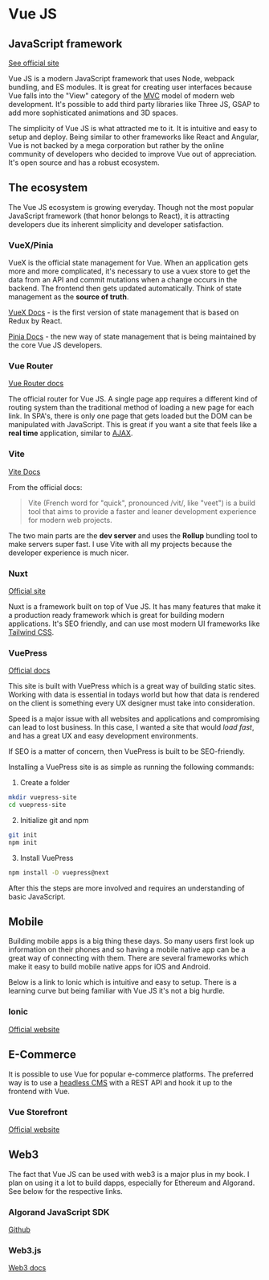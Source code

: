 # Vue JS

## JavaScript framework

[See official site](https://vuejs.org/)

Vue JS is a modern JavaScript framework that uses Node, webpack bundling, and ES modules.  It is great for creating user interfaces because Vue falls into the "View" category of the [MVC](https://en.wikipedia.org/wiki/Model%E2%80%93view%E2%80%93controller) model of modern web development.  It's possible to add third party libraries like Three JS, GSAP to add more sophisticated animations and 3D spaces.

The simplicity of Vue JS is what attracted me to it.  It is intuitive and easy to setup and deploy.  Being similar to other frameworks like React and Angular, Vue is not backed by a mega corporation but rather by the online community of developers who decided to improve Vue out of appreciation.  It's open source and has a robust ecosystem.   

## The ecosystem
The Vue JS ecosystem is growing everyday.  Though not the most popular JavaScript framework (that honor belongs to React), it is attracting developers due its inherent simplicity and developer satisfaction.

### VueX/Pinia
VueX is the official state management for Vue.  When an application gets more and more complicated, it's necessary to use a vuex store to get the data from an API and commit mutations when a change occurs in the backend.  The frontend then gets updated automatically.  Think of state management as the **source of truth**.  

[VueX Docs](https://vuex.vuejs.org/) - is the first version of state management that is based on Redux by React.

[Pinia Docs](https://pinia.vuejs.org/) - the new way of state management that is being maintained by the core Vue JS developers.

### Vue Router
[Vue Router docs](https://router.vuejs.org/)

The official router for Vue JS. A single page app requires a different kind of routing system than the traditional method of loading a new page for each link.  In SPA's, there is only one page that gets loaded but the DOM can be manipulated with JavaScript.  This is great if you want a site that feels like a **real time** application, similar to [AJAX](https://www.w3schools.com/xml/ajax_intro.asp).

### Vite
[Vite Docs](https://vitejs.dev/)

From the official docs:
>Vite (French word for "quick", pronounced /vit/, like "veet") is a build tool that aims to provide a faster and leaner development experience for modern web projects.

The two main parts are the **dev server** and uses the **Rollup** bundling tool to make servers super fast. I use Vite with all my projects because the developer experience is much nicer. 

### Nuxt
[Official site](https://nuxtjs.org/)

Nuxt is a framework built on top of Vue JS.  It has many features that make it a production ready framework which is great for building modern applications.  It's SEO friendly, and can use most modern UI frameworks like [Tailwind CSS](https://tailwindcss.com/).


### VuePress
[Official docs](https://v2.vuepress.vuejs.org/)

This site is built with VuePress which is a great way of building static sites.  Working with data is essential in todays world but how that data is rendered on the client is something every UX designer must take into consideration.  

Speed is a major issue with all websites and applications and compromising can lead to lost business.  In this case, I wanted a site that would *load fast*, and has a great UX and easy development environments.

If SEO is a matter of concern, then VuePress is built to be SEO-friendly.

Installing a VuePress site is as simple as running the following commands:

1. Create a folder
```bash
mkdir vuepress-site
cd vuepress-site
```

2. Initialize git and npm
```bash
git init
npm init
```

3. Install VuePress
```bash
npm install -D vuepress@next
```

After this the steps are more involved and requires an understanding of basic JavaScript.

## Mobile
Building mobile apps is a big thing these days.  So many users first look up information on their phones and so having a mobile native app can be a great way of connecting with them. There are several frameworks which make it easy to build mobile native apps for iOS and Android.  

Below is a link to Ionic which is intuitive and easy to setup.  There is a learning curve but being familiar with Vue JS it's not a big hurdle.   
### Ionic
[Official website](https://ionicframework.com/)

## E-Commerce
It is possible to use Vue for popular e-commerce platforms.  The preferred way is to use a [headless CMS](https://jamstack.org/headless-cms/) with a REST API and hook it up to the frontend with Vue.

### Vue Storefront
[Official website](https://www.vuestorefront.io/)

## Web3
The fact that Vue JS can be used with web3 is a major plus in my book.  I plan on using it a lot to build dapps, especially for Ethereum and Algorand.  See below for the respective links.

### Algorand JavaScript SDK
[Github](https://github.com/algorand/js-algorand-sdk)

### Web3.js 
[Web3 docs](https://web3js.readthedocs.io/en/v1.7.1/)